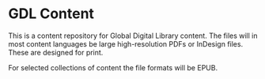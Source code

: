 # GDL Content
This is a content repository for Global Digital Library content. 
The files will in most content languages be large high-resolution PDFs or InDesign files. These are designed for print.

For selected collections of content the file formats will be EPUB. 
